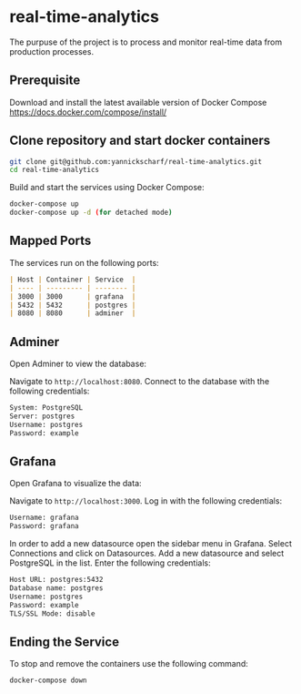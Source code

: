 # real-time-analytics

The purpuse of the project is to process and monitor real-time data from production processes.

## Prerequisite

Download and install the latest available version of Docker Compose https://docs.docker.com/compose/install/

## Clone repository and start docker containers

```sh
git clone git@github.com:yannickscharf/real-time-analytics.git
cd real-time-analytics
```

Build and start the services using Docker Compose:

```sh
docker-compose up
docker-compose up -d (for detached mode)
```

## Mapped Ports

The services run on the following ports:

```md
| Host | Container | Service  |
| ---- | --------- | -------- |
| 3000 | 3000      | grafana  |
| 5432 | 5432      | postgres |
| 8080 | 8080      | adminer  |
```

## Adminer

Open Adminer to view the database:

Navigate to `http://localhost:8080`. Connect to the database with the following credentials:

```sh
System: PostgreSQL
Server: postgres
Username: postgres
Password: example
```

## Grafana

Open Grafana to visualize the data:

Navigate to `http://localhost:3000`. Log in with the following credentials:

```sh
Username: grafana
Password: grafana
```

In order to add a new datasource open the sidebar menu in Grafana.
Select Connections and click on Datasources.
Add a new datasource and select PostgreSQL in the list.
Enter the following credentials:

```sh
Host URL: postgres:5432
Database name: postgres
Username: postgres
Password: example
TLS/SSL Mode: disable
```

## Ending the Service

To stop and remove the containers use the following command:

```sh
docker-compose down
```
